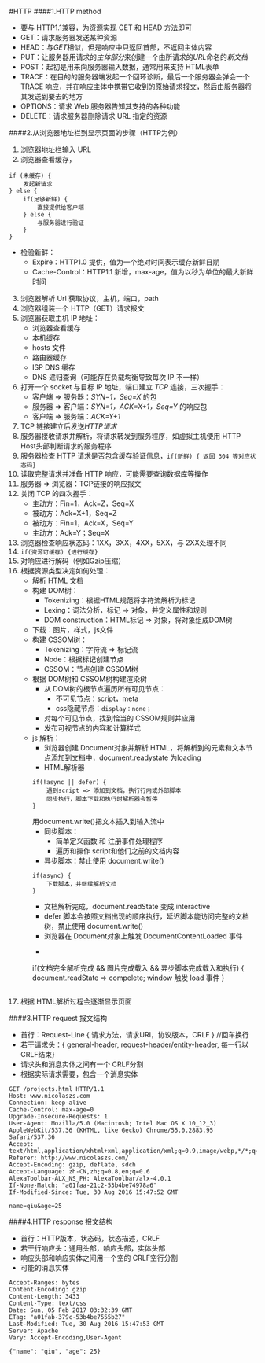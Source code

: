 #HTTP
####1.HTTP method
+ 要与 HTTP1.1兼容，为资源实现 GET 和 HEAD 方法即可
+ GET：请求服务器发送某种资源
+ HEAD：与*GET*相似，但是响应中只返回首部，不返回主体内容
+ PUT：让服务器用请求的*主体部分*来创建一个由所请求的*URL*命名的*新文档*
+ POST：起初是用来向服务器输入数据，通常用来支持 HTML表单
+ TRACE：在目的的服务器端发起一个回环诊断，最后一个服务器会弹会一个 TRACE 响应，并在响应主体中携带它收到的原始请求报文，然后由服务器将其发送到要去的地方
+ OPTIONS：请求 Web 服务器告知其支持的各种功能
+ DELETE：请求服务器删除请求 URL 指定的资源

####2.从浏览器地址栏到显示页面的步骤（HTTP为例）
1. 浏览器地址栏输入 URL
2. 浏览器查看缓存，
```
if (未缓存) {
	发起新请求
} else {
	if(足够新鲜) {
		直接提供给客户端
	} else {
		与服务器进行验证
	}
}
```
+ 检验新鲜：
	- Expire：HTTP1.0 提供，值为一个绝对时间表示缓存新鲜日期
	- Cache-Control：HTTP1.1 新增，max-age，值为以秒为单位的最大新鲜时间
3. 浏览器解析 Url 获取协议，主机，端口，path
4. 浏览器组装一个 HTTP（GET）请求报文
5. 浏览器获取主机 IP 地址：
	- 浏览器查看缓存
	- 本机缓存
	- hosts 文件
	- 路由器缓存
	- ISP DNS 缓存
	- DNS 递归查询（可能存在负载均衡导致每次 IP 不一样）
6. 打开一个 socket 与目标 IP 地址，端口建立 *TCP* 连接，三次握手：
	- 客户端 => 服务器：*SYN=1，Seq=X* 的包
	- 服务器 => 客户端：*SYN=1，ACK=X+1，Seq=Y* 的响应包
	- 客户端 => 服务端：*ACK=Y+1*
7. TCP 链接建立后发送*HTTP请求*
8. 服务器接收请求并解析，将请求转发到服务程序，如虚拟主机使用 HTTP Host头部判断请求的服务程序
9. 服务器检查 HTTP 请求是否包含缓存验证信息，`if(新鲜) { 返回 304 等对应状态码}`
10. 读取完整请求并准备 HTTP 响应，可能需要查询数据库等操作
11. 服务器 => 浏览器：TCP链接的响应报文
12. 关闭 TCP 的四次握手：
	- 主动方：Fin=1，Ack=Z，Seq=X
	- 被动方：Ack=X+1，Seq=Z
	- 被动方：Fin=1，Ack=X，Seq=Y
	- 主动方：Ack=Y；Seq=X
13. 浏览器检查响应状态码：1XX，3XX，4XX，5XX，与 2XX处理不同
14. `if(资源可缓存) {进行缓存}`
15. 对响应进行解码（例如Gzip压缩）
16. 根据资源类型决定如何处理：
	+ 解析 HTML 文档
	+ 构建 DOM树：
		- Tokenizing：根据HTML规范将字符流解析为标记
		- Lexing：词法分析，标记 => 对象，并定义属性和规则
		- DOM construction：HTML标记 => 对象，将对象组成DOM树
	+ 下载：图片，样式，js文件
	+ 构建 CSSOM树：
		- Tokenizing：字符流 => 标记流
		- Node：根据标记创建节点
		- CSSOM：节点创建 CSSOM树
	+ 根据 DOM树和 CSSOM树构建渲染树
		- 从 DOM树的根节点遍历所有可见节点：
			* 不可见节点：script，meta
			* css隐藏节点：`display：none；`
		- 对每个可见节点，找到恰当的 CSSOM规则并应用
		- 发布可视节点的内容和计算样式
	+ js 解析：
		- 浏览器创建 Document对象并解析 HTML，将解析到的元素和文本节点添加到文档中，document.readystate 为loading
		- HTML解析器 
		```
		if(!async || defer) {
			遇到script => 添加到文档，执行行内或外部脚本
			同步执行，脚本下载和执行时解析器会暂停
		}
		```
		用document.write()把文本插入到输入流中
		- 同步脚本：
			* 简单定义函数 和 注册事件处理程序
			* 遍历和操作 script和他们之前的文档内容
		- 异步脚本：禁止使用 document.write()
		```
		if(async) {
			下载脚本，并继续解析文档
		}
		```
		- 文档解析完成，document.readState 变成 interactive
		- defer 脚本会按照文档出现的顺序执行，延迟脚本能访问完整的文档树，禁止使用 document.write()
		- 浏览器在 Document对象上触发 DocumentContentLoaded 事件
		- ```
		if(文档完全解析完成 && 图片完成载入 && 异步脚本完成载入和执行) {
			document.readState => compelete;
			window 触发 load 事件
		}
		```
17. 根据 HTML解析过程会逐渐显示页面

####3.HTTP request 报文结构
+ 首行：Request-Line { 请求方法，请求URI，协议版本，CRLF } //回车换行
+ 若干请求头：{ general-header, request-header/entity-header, 每一行以 CRLF结束}
+ 请求头和消息实体之间有一个 CRLF分割
+ 根据实际请求需要，包含一个消息实体
```
GET /projects.html HTTP/1.1
Host: www.nicolaszs.com
Connection: keep-alive
Cache-Control: max-age=0
Upgrade-Insecure-Requests: 1
User-Agent: Mozilla/5.0 (Macintosh; Intel Mac OS X 10_12_3) AppleWebKit/537.36 (KHTML, like Gecko) Chrome/55.0.2883.95 Safari/537.36
Accept: text/html,application/xhtml+xml,application/xml;q=0.9,image/webp,*/*;q=0.8
Referer: http://www.nicolaszs.com/
Accept-Encoding: gzip, deflate, sdch
Accept-Language: zh-CN,zh;q=0.8,en;q=0.6
AlexaToolbar-ALX_NS_PH: AlexaToolbar/alx-4.0.1
If-None-Match: "a01faa-21c2-53b4be74978a6"
If-Modified-Since: Tue, 30 Aug 2016 15:47:52 GMT

name=qiu&age=25
```

####4.HTTP response 报文结构
+ 首行：HTTP版本，状态码，状态描述，CRLF
+ 若干行响应头：通用头部，响应头部，实体头部
+ 响应头部和响应实体之间用一个空的 CRLF空行分割
+ 可能的消息实体
```
Accept-Ranges: bytes
Content-Encoding: gzip
Content-Length: 3433
Content-Type: text/css
Date: Sun, 05 Feb 2017 03:32:39 GMT
ETag: "a01fab-379c-53b4be7555b27"
Last-Modified: Tue, 30 Aug 2016 15:47:53 GMT
Server: Apache
Vary: Accept-Encoding,User-Agent

{"name": "qiu", "age": 25}
```